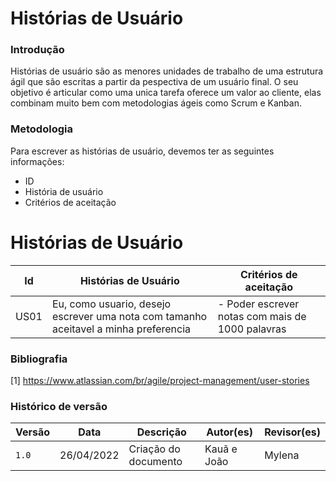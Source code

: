 # Histórias de Usuário

### Introdução
Histórias de usuário são as menores unidades de trabalho de uma estrutura ágil que são escritas a partir da pespectiva de um usuário final. O seu objetivo é articular como uma unica tarefa oferece um valor ao cliente, elas combinam muito bem com metodologias ágeis como Scrum e Kanban.
### Metodologia 
Para escrever as histórias de usuário, devemos ter as seguintes informações:
- ID
- História de usuário
- Critérios de aceitação 

# Histórias de Usuário
|Id  |Histórias de Usuário|Critérios de aceitação|
|----|--------------------|----------------------|
|US01|Eu, como usuario, desejo escrever uma nota com tamanho aceitavel a minha preferencia|- Poder escrever notas com mais de 1000 palavras|

### Bibliografia
[1] https://www.atlassian.com/br/agile/project-management/user-stories </br>

### Histórico de versão
| Versão | Data | Descrição| Autor(es)| Revisor(es)
|--|--|--|--|--|
| `1.0` |26/04/2022|Criação do documento| Kauã e João | Mylena
